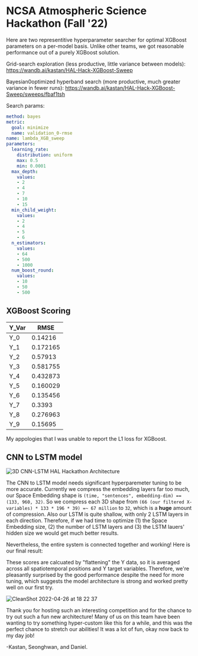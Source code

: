 # NCSA Atmospheric Science Hackathon (Fall '22)

Here are two representitive hyperparameter searcher for optimal XGBoost parameters on a per-model basis. Unlike other teams, we got reasonable performance out of a purely XGBoost solution. 

Grid-search exploration (less productive, little variance between models): https://wandb.ai/kastan/HAL-Hack-XGBoost-Sweep

Bayesian0optimized hyperband search (more productive, much greater variance in fewer runs): https://wandb.ai/kastan/HAL-Hack-XGBoost-Sweep/sweeps/fbaf1tsh

Search params:

``` yml
method: bayes
metric:
  goal: minimize
  name: validation_0-rmse
name: lambda_XGB_sweep
parameters:
  learning_rate:
    distribution: uniform
    max: 0.5
    min: 0.0001
  max_depth:
    values:
    - 2
    - 4
    - 7
    - 10
    - 15
  min_child_weight:
    values:
    - 2
    - 4
    - 5
    - 6
  n_estimators:
    values:
    - 64
    - 500
    - 1000
  num_boost_round:
    values:
    - 10
    - 50
    - 500
```


## XGBoost Scoring

| Y_Var | RMSE     |
|-------|----------|
| Y_0   | 0.14216  |
| Y_1   | 0.172165 |
| Y_2   | 0.57913  |
| Y_3   | 0.581755 |
| Y_4   | 0.432873 |
| Y_5   | 0.160029 |
| Y_6   | 0.135456 |
| Y_7   | 0.3393   |
| Y_8   | 0.276963 |
| Y_9   | 0.15695  |

My appologies that I was unable to report the L1 loss for XGBoost.

## CNN to LSTM model

![3D CNN-LSTM HAL Hackathon Architecture](https://user-images.githubusercontent.com/13607221/165409945-44d4f4be-06a5-4d64-83ea-dda053561471.png)


The CNN to LSTM model needs significant hyperparemeter tuning to be more accurate. Currently we compress the embedding layers far too much, our Space Embedding shape is `(time, "sentences", embedding-dim) == (133, 960, 32)`. So we compress each 3D shape from `(66 (our filtered X-variables) * 133 * 196 * 39) =~ 67 million` to `32`, which is a **huge** amount of compression. Also our LSTM is quite shallow, with only 2 LSTM layers in each direction. Therefore, if we had time to optimize (1) the Space Embedding size, (2) the number of LSTM layers and (3) the LSTM lauers' hidden size we would get much better results.

Nevertheless, the entire system is connected together and working! Here is our final result: 

These scores are calcuated by "flattening" the Y data, so it is averaged across all spatiotemporal positions and Y target variables. Therefore, we're pleasantly surprised by the good performance despite the need for more tuning, which suggests the model architecture is strong and worked pretty well on our first try.

![CleanShot 2022-04-26 at 18 22 37](https://user-images.githubusercontent.com/13607221/165410004-9319069c-c5a1-4a91-abd5-505f9007643f.png)

Thank you for hosting such an interesting competition and for the chance to try out such a fun new architecture! Many of us on this team have been wanting to try something hyper-custom like this for a while, and this was the perfect chance to stretch our abilities! It was a lot of fun, okay now back to my day job!

-Kastan, Seonghwan, and Daniel.
